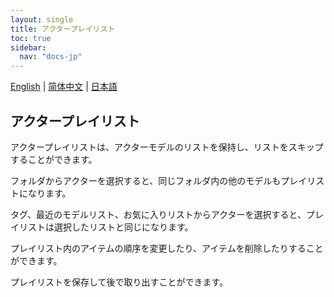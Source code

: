 ```yaml
---
layout: single
title: アクタープレイリスト
toc: true
sidebar:
  nav: "docs-jp"
---
```

[English](/dancexr/features/actor_playlist) | [简体中文](/zh/dancexr/features/actor_playlist) | [日本語](/jp/dancexr/features/actor_playlist)


## アクタープレイリスト
アクタープレイリストは、アクターモデルのリストを保持し、リストをスキップすることができます。

フォルダからアクターを選択すると、同じフォルダ内の他のモデルもプレイリストになります。

タグ、最近のモデルリスト、お気に入りリストからアクターを選択すると、プレイリストは選択したリストと同じになります。

プレイリスト内のアイテムの順序を変更したり、アイテムを削除したりすることができます。

プレイリストを保存して後で取り出すことができます。